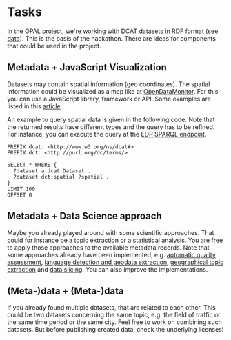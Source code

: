 # Tasks

In the OPAL project, we're working with DCAT datasets in RDF format (see [data](data.md)).
This is the basis of the hackathon.
There are ideas for components that could be used in the project.

## Metadata + JavaScript Visualization

Datasets may contain spatial information (geo coordinates).
The spatial information could be visualized as a map like at [OpenDataMonitor](https://opendatamonitor.eu/).
For this you can use a JavaScript library, framework or API. Some examples are listed in this [article](https://geoawesomeness.com/top-19-online-geovisualization-tools-apis-libraries-beautiful-maps/).

An example to query spatial data is given in the following code.
Note that the returned results have different types and the query has to be refined.
For instance, you can execute the query at the [EDP SPARQL endpoint](https://www.europeandataportal.eu/sparql).

```SPARQL
PREFIX dcat: <http://www.w3.org/ns/dcat#>
PREFIX dct: <http://purl.org/dc/terms/>

SELECT * WHERE {
  ?dataset a dcat:Dataset .
  ?dataset dct:spatial ?spatial .
}
LIMIT 100
OFFSET 0
```

## Metadata + Data Science approach

Maybe you already played around with some scientific approaches.
That could for instance be a topic extraction or a statistical analysis.
You are free to apply those approaches to the available metadata records.
Note that some approaches already have been implemented, e.g.
[automatic quality assessment](https://github.com/projekt-opal/civet),
[language detection and geodata extraction](https://github.com/projekt-opal/metadata-refinement),
[geographical topic extraction](https://github.com/projekt-opal/Topic-Extraction) and
[data slicing](https://github.com/projekt-opal/ElasticTriples).
You can also improve the implementations.

## (Meta-)data + (Meta-)data

If you already found multiple datasets, that are related to each other.
This could be two datasets concerning the same topic, e.g. the field of traffic or the same time period or the same city.
Feel free to work on combining such datasets.
But before publishing created data, check the underlying licenses!
